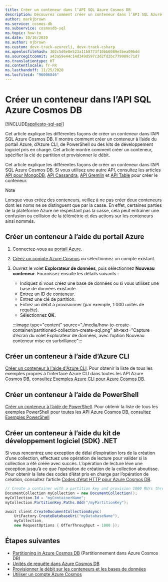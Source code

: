 ```yaml
---
title: Créer un conteneur dans l’API SQL Azure Cosmos DB
description: Découvrez comment créer un conteneur dans l’API SQL Azure Cosmos DB avec le portail Azure et les kits SDK .Net, Java, Python, Node.js ou autres.
author: markjbrown
ms.service: cosmos-db
ms.subservice: cosmosdb-sql
ms.topic: how-to
ms.date: 10/16/2020
ms.author: mjbrown
ms.custom: devx-track-azurecli, devx-track-csharp
ms.openlocfilehash: 302c5d6e8e523a11b8773f10bb6089e3bea09bdd
ms.sourcegitcommit: a43a59e44c14d349d597c3d2fd2bc779989c71d7
ms.translationtype: HT
ms.contentlocale: fr-FR
ms.lasthandoff: 11/25/2020
ms.locfileid: "96006846"
---
```

# <a name="create-a-container-in-azure-cosmos-db-sql-api"></a>Créer un conteneur dans l’API SQL Azure Cosmos DB
[!INCLUDE[appliesto-sql-api](includes/appliesto-sql-api.md)]

Cet article explique les différentes façons de créer un conteneur dans l’API SQL Azure Cosmos DB. Il montre comment créer un conteneur à l’aide du portail Azure, d’Azure CLI, de PowerShell ou des kits de développement logiciel pris en charge. Cet article montre comment créer un conteneur, spécifier la clé de partition et provisionner le débit.

Cet article explique les différentes façons de créer un conteneur dans l’API SQL Azure Cosmos DB. Si vous utilisez une autre API, consultez les articles [API pour MongoDB](how-to-create-container-mongodb.md), [API Cassandra](how-to-create-container-cassandra.md), [API Gremlin](how-to-create-container-gremlin.md) et [API Table](how-to-create-container-table.md) pour créer le conteneur.

> [!NOTE]
> Lorsque vous créez des conteneurs, veillez à ne pas créer deux conteneurs dont les noms ne se distinguent que par la casse. En effet, certaines parties de la plateforme Azure ne respectant pas la casse, cela peut entraîner une confusion ou collision de la télémétrie et des actions sur les conteneurs ainsi nommés.

## <a name="create-a-container-using-azure-portal"></a><a id="portal-sql"></a>Créer un conteneur à l’aide du portail Azure

1. Connectez-vous au [portail Azure](https://portal.azure.com/).

1. [Créez un compte Azure Cosmos](create-sql-api-dotnet.md#create-account) ou sélectionnez un compte existant.

1. Ouvrez le volet **Explorateur de données**, puis sélectionnez **Nouveau conteneur**. Fournissez ensuite les détails suivants :

   * Indiquez si vous créez une base de données ou si vous utilisez une base de données existante.
   * Entrez un ID de conteneur.
   * Entrez une clé de partition.
   * Entrez un débit à provisionner (par exemple, 1 000 unités de requête).
   * Sélectionnez **OK**.

    :::image type="content" source="./media/how-to-create-container/partitioned-collection-create-sql.png" alt-text="Capture d’écran du volet Explorateur de données, avec l’option Nouveau conteneur mise en surbrillance":::

## <a name="create-a-container-using-azure-cli"></a><a id="cli-sql"></a>Créer un conteneur à l’aide d’Azure CLI

[Créer un conteneur à l'aide d'Azure CLI](manage-with-cli.md#create-a-container). Pour obtenir la liste de tous les exemples propres à l’interface Azure CLI dans toutes les API Azure Cosmos DB, consultez [Exemples Azure CLI pour Azure Cosmos DB](cli-samples.md).

## <a name="create-a-container-using-powershell"></a>Créer un conteneur à l’aide de PowerShell

[Créer un conteneur à l’aide de PowerShell](manage-with-powershell.md#create-container). Pour obtenir la liste de tous les exemples PowerShell pour toutes les API Azure Cosmos DB, consultez [Exemples PowerShell](powershell-samples.md)

## <a name="create-a-container-using-net-sdk"></a><a id="dotnet-sql"></a>Créer un conteneur à l’aide du kit de développement logiciel (SDK) .NET

Si vous rencontrez une exception de délai d’expiration lors de la création d’une collection, effectuez une opération de lecture pour valider si la collection a été créée avec succès. L’opération de lecture lève une exception jusqu’à ce que l’opération de création de la collection aboutisse. Pour obtenir la liste des codes d’état pris en charge par l’opération de création, consultez l’article [Codes d’état HTTP pour Azure Cosmos DB](/rest/api/cosmos-db/http-status-codes-for-cosmosdb).

```csharp
// Create a container with a partition key and provision 1000 RU/s throughput.
DocumentCollection myCollection = new DocumentCollection();
myCollection.Id = "myContainerName";
myCollection.PartitionKey.Paths.Add("/myPartitionKey");

await client.CreateDocumentCollectionAsync(
    UriFactory.CreateDatabaseUri("myDatabaseName"),
    myCollection,
    new RequestOptions { OfferThroughput = 1000 });
```

## <a name="next-steps"></a>Étapes suivantes

* [Partitioning in Azure Cosmos DB](partitioning-overview.md) (Partitionnement dans Azure Cosmos DB)
* [Unités de requête dans Azure Cosmos DB](request-units.md)
* [Provisionner le débit sur les conteneurs et les bases de données](set-throughput.md)
* [Utiliser un compte Azure Cosmos](./account-databases-containers-items.md)